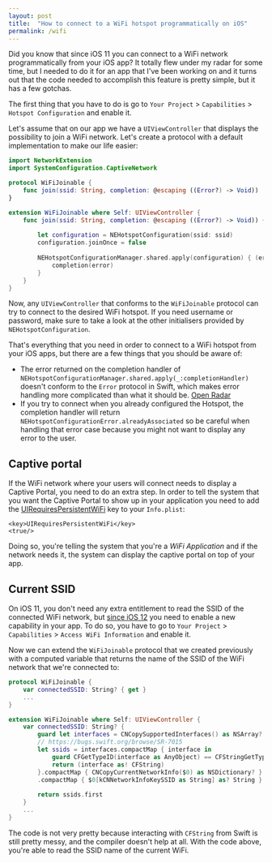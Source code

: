 ```yaml
---
layout: post
title:  "How to connect to a WiFi hotspot programmatically on iOS"
permalink: /wifi
---
```


Did you know that since iOS 11 you can connect to a WiFi network programmatically from your iOS app? It totally flew under my radar for some time, but I needed to do it for an app that I've been working on and it turns out that the code needed to accomplish this feature is pretty simple, but it has a few gotchas.

The first thing that you have to do is go to `Your Project` > `Capabilities` > `Hotspot Configuration` and enable it.

Let's assume that on our app we have a `UIViewController` that displays the possibility to join a WiFi network. Let's create a protocol with a default implementation to make our life easier:

```swift
import NetworkExtension
import SystemConfiguration.CaptiveNetwork

protocol WiFiJoinable {
    func join(ssid: String, completion: @escaping ((Error?) -> Void))
}

extension WiFiJoinable where Self: UIViewController {
    func join(ssid: String, completion: @escaping ((Error?) -> Void)) {
        
        let configuration = NEHotspotConfiguration(ssid: ssid)
        configuration.joinOnce = false
        
        NEHotspotConfigurationManager.shared.apply(configuration) { (error) in
            completion(error)
        }
    }
}
```
Now, any `UIViewController` that conforms to the `WiFiJoinable` protocol can try to connect to the desired WiFi hotspot. If you need username or password, make sure to take a look at the other initialisers provided by `NEHotspotConfiguration`.

That's everything that you need in order to connect to a WiFi hotspot from your iOS apps, but there are a few things that you should be aware of:

- The error returned on the completion handler of `NEHotspotConfigurationManager.shared.apply(_:completionHandler)` doesn't conform to the `Error` protocol in Swift, which makes error handling more complicated than what it should be. [Open Radar](http://www.openradar.me/37604384)
- If you try to connect when you already configured the Hotspot, the completion handler will return `NEHotspotConfigurationError.alreadyAssociated` so be careful when handling that error case because you might not want to display any error to the user.

## Captive portal

If the WiFi network where your users will connect needs to display a Captive Portal, you need to do an extra step. In order to tell the system that you want the Captive Portal to show up in your application you need to add the [UIRequiresPersistentWiFi](https://developer.apple.com/documentation/bundleresources/information_property_list/uirequirespersistentwifi) key to your `Info.plist`:
```
<key>UIRequiresPersistentWiFi</key>
<true/>
```

Doing so, you're telling the system that you're a _WiFi Application_ and if the network needs it, the system can display the captive portal on top of your app.

## Current SSID

On iOS 11, you don't need any extra entitlement to read the SSID of the connected WiFi network, but [since iOS 12](http://ileyf.cn.openradar.appspot.com/43280182) you need to enable a new capability in your app. To do so, you have to go to `Your Project` > `Capabilities` > `Access WiFi Information` and enable it.

Now we can extend the `WiFiJoinable` protocol that we created previously with a computed variable that returns the name of the SSID of the WiFi network that we're connected to:

```swift
protocol WiFiJoinable {
    var connectedSSID: String? { get }
    ...
}

extension WiFiJoinable where Self: UIViewController {
    var connectedSSID: String? {
        guard let interfaces = CNCopySupportedInterfaces() as NSArray? else { return nil }
        // https://bugs.swift.org/browse/SR-7015
        let ssids = interfaces.compactMap { interface in
            guard CFGetTypeID(interface as AnyObject) == CFStringGetTypeID() else { return nil }
            return (interface as! CFString)
        }.compactMap { CNCopyCurrentNetworkInfo($0) as NSDictionary? }
        .compactMap { $0[kCNNetworkInfoKeySSID as String] as? String }
        
        return ssids.first
    }
    ...
}
```

The code is not very pretty because interacting with `CFString` from Swift is still pretty messy, and the compiler doesn't help at all. With the code above, you're able to read the SSID name of the current WiFi.